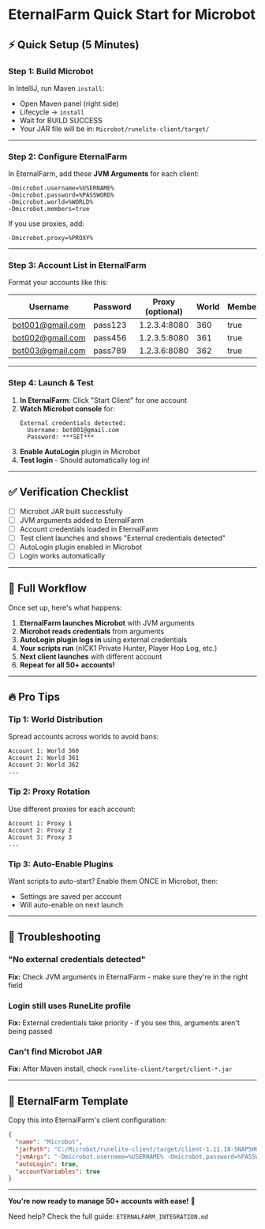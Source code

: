 # EternalFarm Quick Start for Microbot

## ⚡ Quick Setup (5 Minutes)

### Step 1: Build Microbot

In IntelliJ, run Maven `install`:
- Open Maven panel (right side)
- Lifecycle → `install`
- Wait for BUILD SUCCESS
- Your JAR file will be in: `Microbot/runelite-client/target/`

---

### Step 2: Configure EternalFarm

In EternalFarm, add these **JVM Arguments** for each client:

```
-Dmicrobot.username=%USERNAME%
-Dmicrobot.password=%PASSWORD%
-Dmicrobot.world=%WORLD%
-Dmicrobot.members=true
```

If you use proxies, add:
```
-Dmicrobot.proxy=%PROXY%
```

---

### Step 3: Account List in EternalFarm

Format your accounts like this:

| Username | Password | Proxy (optional) | World | Members |
|----------|----------|------------------|-------|---------|
| bot001@gmail.com | pass123 | 1.2.3.4:8080 | 360 | true |
| bot002@gmail.com | pass456 | 1.2.3.5:8080 | 361 | true |
| bot003@gmail.com | pass789 | 1.2.3.6:8080 | 362 | true |

---

### Step 4: Launch & Test

1. **In EternalFarm**: Click "Start Client" for one account
2. **Watch Microbot console** for:
   ```
   External credentials detected:
     Username: bot001@gmail.com
     Password: ***SET***
   ```
3. **Enable AutoLogin** plugin in Microbot
4. **Test login** - Should automatically log in!

---

## ✅ Verification Checklist

- [ ] Microbot JAR built successfully
- [ ] JVM arguments added to EternalFarm
- [ ] Account credentials loaded in EternalFarm
- [ ] Test client launches and shows "External credentials detected"
- [ ] AutoLogin plugin enabled in Microbot
- [ ] Login works automatically

---

## 🎯 Full Workflow

Once set up, here's what happens:

1. **EternalFarm launches Microbot** with JVM arguments
2. **Microbot reads credentials** from arguments
3. **AutoLogin plugin logs in** using external credentials
4. **Your scripts run** (nICK1 Private Hunter, Player Hop Log, etc.)
5. **Next client launches** with different account
6. **Repeat for all 50+ accounts!**

---

## 🔥 Pro Tips

### Tip 1: World Distribution
Spread accounts across worlds to avoid bans:
```
Account 1: World 360
Account 2: World 361
Account 3: World 362
...
```

### Tip 2: Proxy Rotation
Use different proxies for each account:
```
Account 1: Proxy 1
Account 2: Proxy 2
Account 3: Proxy 3
...
```

### Tip 3: Auto-Enable Plugins
Want scripts to auto-start? Enable them ONCE in Microbot, then:
- Settings are saved per account
- Will auto-enable on next launch

---

## 🐛 Troubleshooting

### "No external credentials detected"
**Fix:** Check JVM arguments in EternalFarm - make sure they're in the right field

### Login still uses RuneLite profile
**Fix:** External credentials take priority - if you see this, arguments aren't being passed

### Can't find Microbot JAR
**Fix:** After Maven install, check `runelite-client/target/client-*.jar`

---

## 📝 EternalFarm Template

Copy this into EternalFarm's client configuration:

```json
{
  "name": "Microbot",
  "jarPath": "C:/Microbot/runelite-client/target/client-1.11.18-SNAPSHOT-shaded.jar",
  "jvmArgs": "-Dmicrobot.username=%USERNAME% -Dmicrobot.password=%PASSWORD% -Dmicrobot.proxy=%PROXY% -Dmicrobot.world=%WORLD% -Dmicrobot.members=true",
  "autoLogin": true,
  "accountVariables": true
}
```

---

**You're now ready to manage 50+ accounts with ease!** 🎉

Need help? Check the full guide: `ETERNALFARM_INTEGRATION.md`

